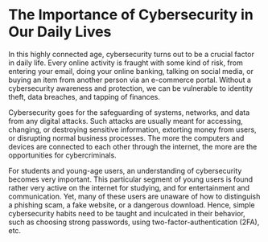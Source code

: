 # The Importance of Cybersecurity in Our Daily Lives

In this highly connected age, cybersecurity turns out to be a crucial factor in daily life. Every online activity is fraught with some kind of risk, from entering your email, doing your online banking, talking on social media, or buying an item from another person via an e-commerce portal. Without a cybersecurity awareness and protection, we can be vulnerable to identity theft, data breaches, and tapping of finances.

Cybersecurity goes for the safeguarding of systems, networks, and data from any digital attacks. Such attacks are usually meant for accessing, changing, or destroying sensitive information, extorting money from users, or disrupting normal business processes. The more the computers and devices are connected to each other through the internet, the more are the opportunities for cybercriminals.

For students and young-age users, an understanding of cybersecurity becomes very important. This particular segment of young users is found rather very active on the internet for studying, and for entertainment and communication. Yet, many of these users are unaware of how to distinguish a phishing scam, a fake website, or a dangerous download. Hence, simple cybersecurity habits need to be taught and inculcated in their behavior, such as choosing strong passwords, using two-factor-authentication (2FA), etc.
